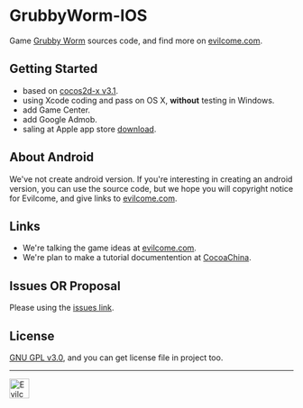 GrubbyWorm-IOS
==============

Game [Grubby Worm](https://itunes.apple.com/us/app/grubby-worm/id904208546?mt=8) sources code, and find more on [evilcome.com](http://evilcome.com).

## Getting Started

- based on [cocos2d-x v3.1](https://github.com/cocos2d/cocos2d-x).
- using Xcode coding and pass on OS X, **without** testing in Windows.
- add Game Center.
- add Google Admob.
- saling at Apple app store [download](https://itunes.apple.com/us/app/grubby-worm/id904208546?mt=8).

## About Android

We've not create android version. If you're interesting in creating an android version, you can use the source code, but we hope you will copyright notice for Evilcome, and give links to [evilcome.com](http://evilcome.com).

## Links

- We're talking the game ideas at [evilcome.com](http://evilcome.com).
- We're plan to make a tutorial documentention at [CocoaChina](http://www.cocoachina.com).

## Issues OR Proposal

Please using the [issues link](https://github.com/Evilcome/GrubbyWorm-IOS/issues).


## License

[GNU GPL v3.0](http://choosealicense.com/licenses/gpl-3.0/), and you can get license file in project too.

------------------------
<img src="http://evilcome.com/images/logo-inverted.png" height="35" alt="Evilcome" >  



